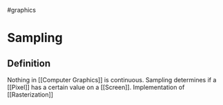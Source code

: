 
#graphics 

# Sampling

## Definition

Nothing in [[Computer Graphics]] is continuous. Sampling determines if a [[Pixel]] has a certain value on a [[Screen]]. Implementation of [[Rasterization]]
